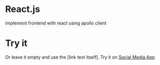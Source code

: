 # React.js
implement frontend with react using apollo client 

# Try it 
Or leave it empty and use the [link text itself].
Try it on [Social Media App](https://6108ff3d036a2900089b0f80--practical-kalam-b3d878.netlify.app/)
